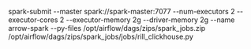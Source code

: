 spark-submit --master spark://spark-master:7077 --num-executors 2 --executor-cores 2 --executor-memory 2g --driver-memory 2g --name arrow-spark --py-files /opt/airflow/dags/zips/spark_jobs.zip /opt/airflow/dags/zips/spark_jobs/jobs/rill_clickhouse.py
